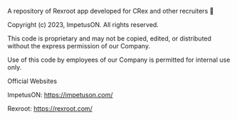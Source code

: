 A repository of Rexroot app developed for CRex and other recruiters 💼

Copyright (c) 2023, ImpetusON. All rights reserved.

This code is proprietary and may not be copied, edited, or distributed without the express permission of our Company.

Use of this code by employees of our Company is permitted for internal use only.

Official Websites

ImpetusON: https://impetuson.com/

Rexroot: https://rexroot.com/